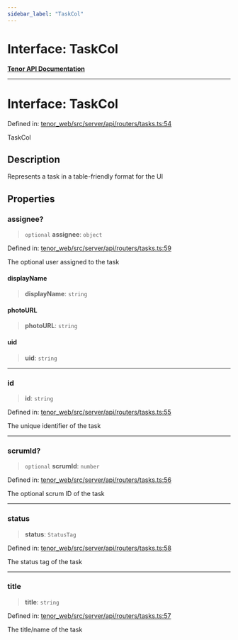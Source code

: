 ```yaml
---
sidebar_label: "TaskCol"
---
```


# Interface: TaskCol

[**Tenor API Documentation**](../../README.md)

***

# Interface: TaskCol

Defined in: [tenor\_web/src/server/api/routers/tasks.ts:54](https://github.com/Apantli/Tenor/blob/b33873959b5093fc3e3d66ac4f230a78a6395bbd/tenor_web/src/server/api/routers/tasks.ts#L54)

TaskCol

## Description

Represents a task in a table-friendly format for the UI

## Properties

### assignee?

> `optional` **assignee**: `object`

Defined in: [tenor\_web/src/server/api/routers/tasks.ts:59](https://github.com/Apantli/Tenor/blob/b33873959b5093fc3e3d66ac4f230a78a6395bbd/tenor_web/src/server/api/routers/tasks.ts#L59)

The optional user assigned to the task

#### displayName

> **displayName**: `string`

#### photoURL

> **photoURL**: `string`

#### uid

> **uid**: `string`

***

### id

> **id**: `string`

Defined in: [tenor\_web/src/server/api/routers/tasks.ts:55](https://github.com/Apantli/Tenor/blob/b33873959b5093fc3e3d66ac4f230a78a6395bbd/tenor_web/src/server/api/routers/tasks.ts#L55)

The unique identifier of the task

***

### scrumId?

> `optional` **scrumId**: `number`

Defined in: [tenor\_web/src/server/api/routers/tasks.ts:56](https://github.com/Apantli/Tenor/blob/b33873959b5093fc3e3d66ac4f230a78a6395bbd/tenor_web/src/server/api/routers/tasks.ts#L56)

The optional scrum ID of the task

***

### status

> **status**: `StatusTag`

Defined in: [tenor\_web/src/server/api/routers/tasks.ts:58](https://github.com/Apantli/Tenor/blob/b33873959b5093fc3e3d66ac4f230a78a6395bbd/tenor_web/src/server/api/routers/tasks.ts#L58)

The status tag of the task

***

### title

> **title**: `string`

Defined in: [tenor\_web/src/server/api/routers/tasks.ts:57](https://github.com/Apantli/Tenor/blob/b33873959b5093fc3e3d66ac4f230a78a6395bbd/tenor_web/src/server/api/routers/tasks.ts#L57)

The title/name of the task
